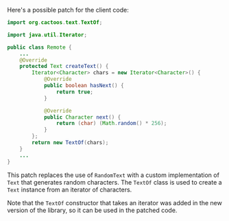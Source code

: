 Here's a possible patch for the client code:

```java
import org.cactoos.text.TextOf;

import java.util.Iterator;

public class Remote {
    ...
    @Override
    protected Text createText() {
        Iterator<Character> chars = new Iterator<Character>() {
            @Override
            public boolean hasNext() {
                return true;
            }

            @Override
            public Character next() {
                return (char) (Math.random() * 256);
            }
        };
        return new TextOf(chars);
    }
    ...
}
```

This patch replaces the use of `RandomText` with a custom implementation of `Text` that generates random characters. The `TextOf` class is used to create a `Text` instance from an iterator of characters.

Note that the `TextOf` constructor that takes an iterator was added in the new version of the library, so it can be used in the patched code.